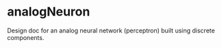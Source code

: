 # analogNeuron
Design doc for an analog neural network (perceptron) built using discrete components.
